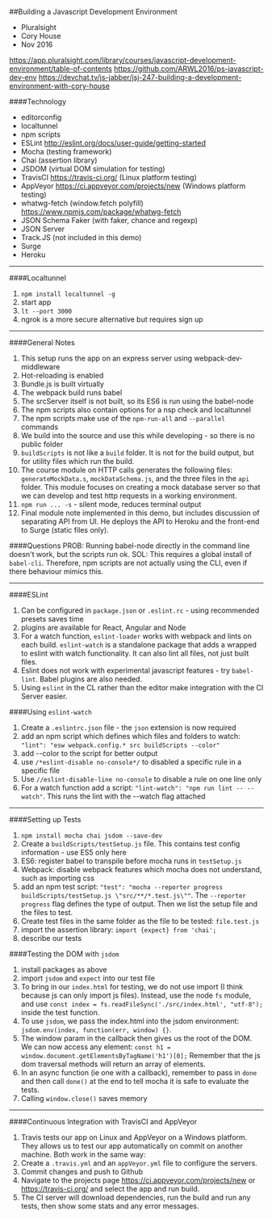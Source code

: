 ##Building a Javascript Development Environment 

- Pluralsight  
- Cory House  
- Nov 2016  

https://app.pluralsight.com/library/courses/javascript-development-environment/table-of-contents 
https://github.com/ARWL2016/ps-javascript-dev-env 
https://devchat.tv/js-jabber/jsj-247-building-a-development-environment-with-cory-house 

####Technology 
- editorconfig  
- localtunnel 
- npm scripts  
- ESLint http://eslint.org/docs/user-guide/getting-started 
- Mocha (testing framework)  
- Chai (assertion library)   
- JSDOM (virtual DOM simulation for testing) 
- TravisCI https://travis-ci.org/ (Linux platform testing)  
- AppVeyor https://ci.appveyor.com/projects/new (Windows platform testing)  
- whatwg-fetch (window.fetch polyfill) https://www.npmjs.com/package/whatwg-fetch  
- JSON Schema Faker (with faker, chance and regexp)  
- JSON Server  
- Track.JS (not included in this demo)  
- Surge 
- Heroku  

---
####Localtunnel 
1. `npm install localtunnel -g`  
2. start app 
3. `lt --port 3000`  
4. ngrok is a more secure alternative but requires sign up  

---
####General Notes  
1. This setup runs the app on an express server using webpack-dev-middleware 
2. Hot-reloading is enabled  
3. Bundle.js is built virtually   
4. The webpack build runs babel
5. The srcServer itself is not built, so its ES6 is run using the babel-node  
6. The npm scripts also contain options for a nsp check and localtunnel  
7. The npm scripts make use of the `npm-run-all` and `--parallel` commands  
8. We build into the source and use this while developing - so there is no public folder 
9. `buildScripts` is not like a `build` folder. It is not for the build output, but for utility files which run the build.  
10. The course module on HTTP calls generates the following files: `generateMockData.s`, `mockDataSchema.js`, and the three files in the `api` folder. This module focuses on creating a mock database server so that we can develop and test http requests in a working environment.  
11. `npm run ... -s` - silent mode, reduces terminal output  
12. Final module note implemented in this demo, but includes discussion of separating API from UI. He deploys the API to Heroku and the front-end to Surge (static files only). 

####Questions
PROB: Running babel-node directly in the command line doesn't work, but the scripts run ok. 
SOL: This requires a global install of `babel-cli`. Therefore, npm scripts are not actually using the CLI, even if there behaviour mimics this.  

---
####ESLint 
1. Can be configured in `package.json` or `.eslint.rc` - using recommended presets saves time  
2. plugins are available for React, Angular and Node  
3. For a watch function, `eslint-loader` works with webpack and lints on each build. `eslint-watch` is a standalone package that adds a wrapped to eslint with watch functionality. It can also lint all files, not just built files.  
4. Eslint does not work with experimental javascript features - try `babel-lint`. Babel plugins are also needed. 
5. Using `eslint` in the CL rather than the editor make integration with the CI Server easier.  

####Using `eslint-watch` 
1. Create a `.eslintrc.json` file - the `json` extension is now required  
2. add an npm script which defines which files and folders to watch: `"lint": "esw webpack.config.* src buildScripts --color"`
3. add --color to the script for better output  
4. use `/*eslint-disable no-console*/` to disabled a specific rule in a specific file  
5. Use `//eslint-disable-line no-console` to disable a rule on one line only 
6. For a watch function add a script: `"lint-watch": "npm run lint -- --watch"`. This runs the lint with the --watch flag attached  

---
####Setting up Tests 
1. `npm install mocha chai jsdom --save-dev`  
2. Create a `buildScripts/testSetup.js` file. This contains test config information - use ES5 only here   
3. ES6: register babel to transpile before mocha runs in `testSetup.js`  
4. Webpack: disable webpack features which mocha does not understand, such as importing css  
5. add an npm test script: `"test": "mocha --reporter progress buildScripts/testSetup.js \"src/**/*.test.js\""`. The `--reporter progress` flag defines the type of output. Then we list the setup file and the files to test. 
6. Create test files in the same folder as the file to be tested: `file.test.js` 
7. import the assertion library: `import {expect} from 'chai';`  
8. describe our tests  

####Testing the DOM with `jsdom`  
1. install packages as above  
2. import `jsdom` and `expect` into our test file  
3. To bring in our `index.html` for testing, we do not use import (I think because js can only import js files). Instead, use the node `fs` module, and use `const index = fs.readFileSync('./src/index.html', "utf-8");` inside the test function.  
4. To use `jsdom`, we pass the index.html into the jsdom environment: `jsdom.env(index, function(err, window) {}`. 
5. The window param in the callback then gives us the root of the DOM. We can now access any element: `const h1 = window.document.getElementsByTagName('h1')[0];` Remember that the js dom traversal methods will return an array of elements.  
6. In an async function (ie one with a callback), remember to pass in `done` and then call `done()` at the end to tell mocha it is safe to evaluate the tests.  
7. Calling `window.close()` saves memory  

---
####Continuous Integration with TravisCI and AppVeyor 
1. Travis tests our app on Linux and AppVeyor on a Windows platform. They allows us to test our app automatically on commit on another machine. Both work in the same way:
2. Create a `.travis.yml` and an `appVeyor.yml` file to configure the servers. 
3. Commit changes and push to Github 
4. Navigate to the projects page https://ci.appveyor.com/projects/new or https://travis-ci.org/ and select the app and run build. 
5. The CI server will download dependencies, run the build and run any tests, then show some stats and any error messages.  
